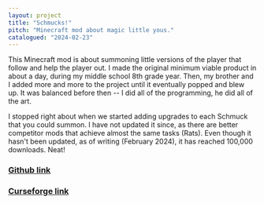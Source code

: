 ```yaml
---
layout: project
title: "Schmucks!"
pitch: "Minecraft mod about magic little yous."
catalogued: "2024-02-23"
---
```


This Minecraft mod is about summoning little versions of the player that follow
and help the player out. I made the original minimum viable product in about a
day, during my middle school 8th grade year. Then, my brother and I added more
and more to the project until it eventually popped and blew up. It was balanced
before then -- I did all of the programming, he did all of the art.

I stopped right about when we started adding upgrades to each Schmuck that you
could summon. I have not updated it since, as there are better competitor mods
that achieve almost the same tasks (Rats). Even though it hasn't been updated,
as of writing (February 2024), it has reached 100,000 downloads. Neat!

### [Github link](https://github.com/rwilliaise/schmucks)
### [Curseforge link](https://www.curseforge.com/minecraft/mc-mods/schmucks)
